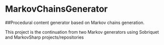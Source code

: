 # MarkovChainsGenerator
##Procedural content generator based on Markov chains generation.

This project is the continuation from two Markov generators using Sobriquet and MarkovSharp projects/repositories
